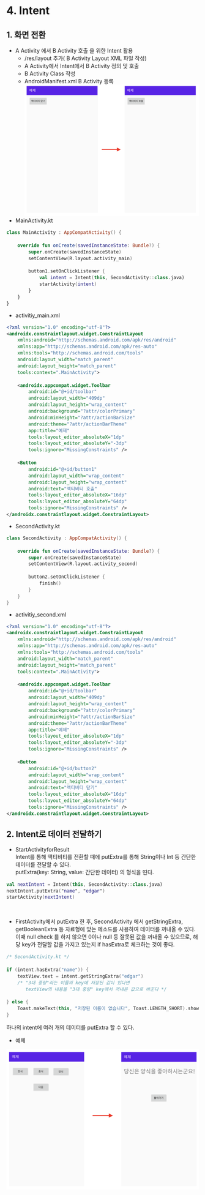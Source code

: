 # 4. Intent
## 1. 화면 전환
- A Activity 에서 B Activity 호출 을 위한 Intent 활용
  * /res/layout 추가( B Activity Layout XML 파일 작성)
  * A Activity에서 Intent에서 B Activity 정의 및 호출
  * B Activity Class 작성
  * AndroidManifest.xml B Activity 등록
![img](./Images/4/1.png)
- MainActivity.kt
```kotlin
class MainActivity : AppCompatActivity() {

    override fun onCreate(savedInstanceState: Bundle?) {
        super.onCreate(savedInstanceState)
        setContentView(R.layout.activity_main)

        button1.setOnClickListener {
            val intent = Intent(this, SecondActivity::class.java)
            startActivity(intent)
        }
    }
}
```

- activitiy_main.xml
```xml
<?xml version="1.0" encoding="utf-8"?>
<androidx.constraintlayout.widget.ConstraintLayout
    xmlns:android="http://schemas.android.com/apk/res/android"
    xmlns:app="http://schemas.android.com/apk/res-auto"
    xmlns:tools="http://schemas.android.com/tools"
    android:layout_width="match_parent"
    android:layout_height="match_parent"
    tools:context=".MainActivity">

    <androidx.appcompat.widget.Toolbar
        android:id="@+id/toolbar"
        android:layout_width="409dp"
        android:layout_height="wrap_content"
        android:background="?attr/colorPrimary"
        android:minHeight="?attr/actionBarSize"
        android:theme="?attr/actionBarTheme"
        app:title="예제"
        tools:layout_editor_absoluteX="1dp"
        tools:layout_editor_absoluteY="-3dp"
        tools:ignore="MissingConstraints" />

    <Button
        android:id="@+id/button1"
        android:layout_width="wrap_content"
        android:layout_height="wrap_content"
        android:text="액티비티 호출"
        tools:layout_editor_absoluteX="16dp"
        tools:layout_editor_absoluteY="64dp"
        tools:ignore="MissingConstraints" />
</androidx.constraintlayout.widget.ConstraintLayout>
```


- SecondActivity.kt
```kotlin
class SecondActivity : AppCompatActivity() {

    override fun onCreate(savedInstanceState: Bundle?) {
        super.onCreate(savedInstanceState)
        setContentView(R.layout.activity_second)

        button2.setOnClickListener {
            finish()
        }
    }
}
```

- activitiy_second.xml
```xml
<?xml version="1.0" encoding="utf-8"?>
<androidx.constraintlayout.widget.ConstraintLayout
    xmlns:android="http://schemas.android.com/apk/res/android"
    xmlns:app="http://schemas.android.com/apk/res-auto"
    xmlns:tools="http://schemas.android.com/tools"
    android:layout_width="match_parent"
    android:layout_height="match_parent"
    tools:context=".MainActivity">

    <androidx.appcompat.widget.Toolbar
        android:id="@+id/toolbar"
        android:layout_width="409dp"
        android:layout_height="wrap_content"
        android:background="?attr/colorPrimary"
        android:minHeight="?attr/actionBarSize"
        android:theme="?attr/actionBarTheme"
        app:title="예제"
        tools:layout_editor_absoluteX="1dp"
        tools:layout_editor_absoluteY="-3dp"
        tools:ignore="MissingConstraints" />

    <Button
        android:id="@+id/button2"
        android:layout_width="wrap_content"
        android:layout_height="wrap_content"
        android:text="액티비티 닫기"
        tools:layout_editor_absoluteX="16dp"
        tools:layout_editor_absoluteY="64dp"
        tools:ignore="MissingConstraints" />
</androidx.constraintlayout.widget.ConstraintLayout>
```

## 2. Intent로 데이터 전달하기
- StartActivityforResult<br>
  Intent를 통해 액티비티를 전환할 때에 putExtra를 통해 String이나 Int 등 간단한 데이터를 전달할 수 있다.<br>
  putExtra(key: String, value: 간단한 데이터) 의 형식을 띤다.

```kotlin
val nextIntent = Intent(this, SecondActivity::class.java)
nextIntent.putExtra("name", "edgar")
startActivity(nextIntent)
```
<br>

- FirstActivity에서 putExtra 한 후, SecondActivity 에서 getStringExtra, getBooleanExtra 등 자료형에 맞는 메소드를 사용하여 데이터를 꺼내올 수 있다. 이때 null check 를 하지 않으면 0이나 null 등 잘못된 값을 꺼내올 수 있으므로, 해당 key가 전달할 값을 가지고 있는지 if hasExtra로 체크하는 것이 좋다.

```kotlin
/* SecondActivity.kt */

if (intent.hasExtra("name")) {
    textView.text = intent.getStringExtra("edgar")  
    /* "3대 중량"라는 이름의 key에 저장된 값이 있다면
       textView의 내용을 "3대 중량" key에서 꺼내온 값으로 바꾼다 */

} else {
    Toast.makeText(this, "저장된 이름이 없습니다", Toast.LENGTH_SHORT).show()
}
```
하나의 intent에 여러 개의 데이터를 putExtra 할 수 있다.



- 예제
  
![img](./Images/4/2.png)